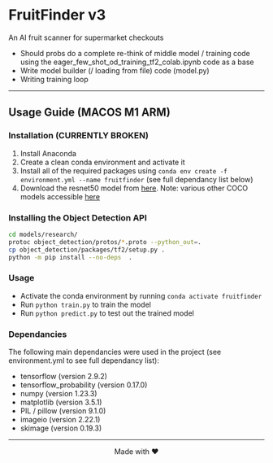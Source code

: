 # FruitFinder v3

An AI fruit scanner for supermarket checkouts

* Should probs do a complete re-think of middle model / training code using the eager_few_shot_od_training_tf2_colab.ipynb code as a base
* Write model builder (/ loading from file) code (model.py)
* Writing training loop

---

## Usage Guide (MACOS M1 ARM)

### Installation (CURRENTLY BROKEN)

1. Install Anaconda
2. Create a clean conda environment and activate it
3. Install all of the required packages using `conda env create -f environment.yml --name fruitfinder` (see full dependancy list below)
4. Download the resnet50 model from [here](http://download.tensorflow.org/models/object_detection/tf2/20200711/ssd_resnet50_v1_fpn_640x640_coco17_tpu-8.tar.gz). Note: various other COCO models accessible [here](https://tfhub.dev/tensorflow/collections/object_detection/1)

<!-- Methods of getting object_detection tools working:

1. (NOT WORKING) Add the object_detection library to the conda env path by doing the following:
![this guide](conda-path-guide.png)

2. (WORKING SO FAR) Maually add slim/ and object_detection/ into the site-packages of the conda env -->

### Installing the Object Detection API

```bash
cd models/research/
protoc object_detection/protos/*.proto --python_out=.
cp object_detection/packages/tf2/setup.py .
python -m pip install --no-deps  .
```

### Usage

* Activate the conda environment by running `conda activate fruitfinder`
* Run `python train.py` to train the model
* Run `python predict.py` to test out the trained model

### Dependancies

The following main dependancies were used in the project (see environment.yml to see full dependancy list):

* tensorflow (version 2.9.2)
* tensorflow_probability (version 0.17.0)
* numpy (version 1.23.3)
* matplotlib (version 3.5.1)
* PIL / pillow (version 9.1.0)
* imageio (version 2.22.1)
* skimage (version 0.19.3)


---

<center> Made with ❤️ </center>
